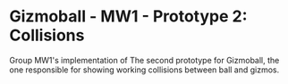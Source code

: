 # Gizmoball - MW1 - Prototype 2: Collisions

Group MW1's implementation of The second prototype for Gizmoball, the one responsible for showing working collisions between ball and gizmos.